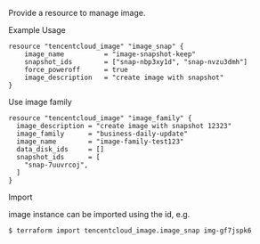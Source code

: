 Provide a resource to manage image.

Example Usage

```hcl
resource "tencentcloud_image" "image_snap" {
	image_name   		= "image-snapshot-keep"
	snapshot_ids 		= ["snap-nbp3xy1d", "snap-nvzu3dmh"]
	force_poweroff 		= true
	image_description 	= "create image with snapshot"
}
```

Use image family

```hcl
resource "tencentcloud_image" "image_family" {
  image_description = "create image with snapshot 12323"
  image_family      = "business-daily-update"
  image_name        = "image-family-test123"
  data_disk_ids     = []
  snapshot_ids      = [
    "snap-7uuvrcoj",
  ]
}
```

Import

image instance can be imported using the id, e.g.

```
$ terraform import tencentcloud_image.image_snap img-gf7jspk6
```